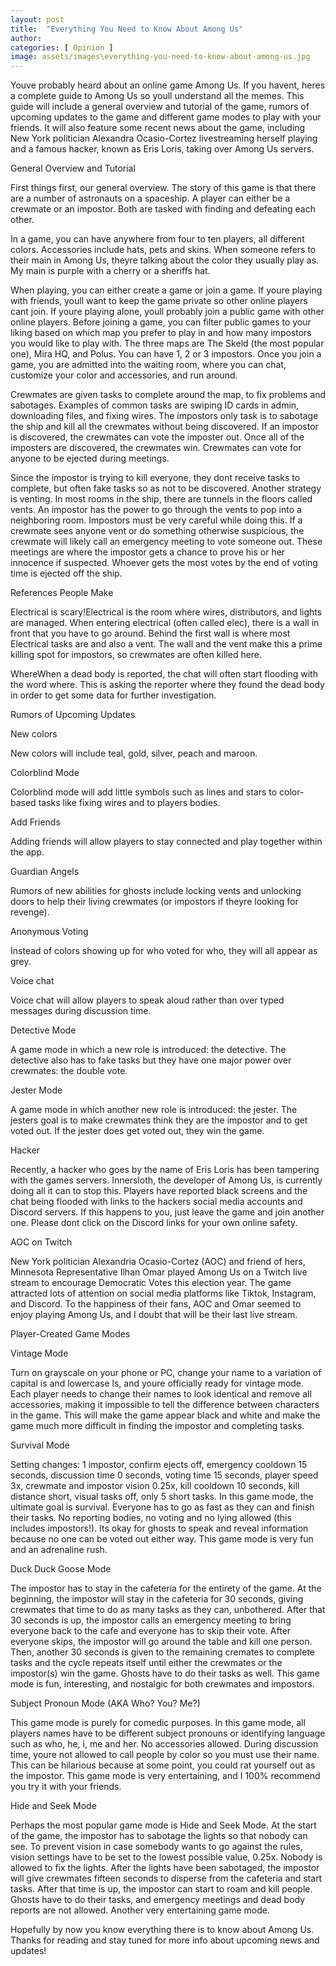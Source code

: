 ```yaml
---
layout: post
title:  "Everything You Need to Know About Among Us"
author: 
categories: [ Opinion ]
image: assets/images\everything-you-need-to-know-about-among-us.jpg
---
```


Youve probably heard about an online game Among Us. If you havent, heres a complete guide to Among Us so youll understand all the memes. This guide will include a general overview and tutorial of the game, rumors of upcoming updates to the game and different game modes to play with your friends. It will also feature some recent news about the game, including New York politician Alexandra Ocasio-Cortez livestreaming herself playing and a famous hacker, known as Eris Loris, taking over Among Us servers.

General Overview and Tutorial

First things first, our general overview. The story of this game is that there are a number of astronauts on a spaceship. A player can either be a crewmate or an impostor. Both are tasked with finding and defeating each other.

 

In a game, you can have anywhere from four to ten players, all different colors. Accessories include hats, pets and skins. When someone refers to their main in Among Us, theyre talking about the color they usually play as. My main is purple with a cherry or a sheriffs hat. 

When playing, you can either create a game or join a game. If youre playing with friends, youll want to keep the game private so other online players cant join. If youre playing alone, youll probably join a public game with other online players. Before joining a game, you can filter public games to your liking based on which map you prefer to play in and how many impostors you would like to play with. The three maps are The Skeld (the most popular one), Mira HQ, and Polus. You can have 1, 2 or 3 impostors. Once you join a game, you are admitted into the waiting room, where you can chat, customize your color and accessories, and run around. 

Crewmates are given tasks to complete around the map, to fix problems and sabotages. Examples of common tasks are swiping ID cards in admin, downloading files, and fixing wires. The impostors only task is to sabotage the ship and kill all the crewmates without being discovered. If an impostor is discovered, the crewmates can vote the imposter out. Once all of the imposters are discovered, the crewmates win. Crewmates can vote for anyone to be ejected during meetings. 

Since the impostor is trying to kill everyone, they dont receive tasks to complete, but often fake tasks so as not to be discovered. Another strategy is venting. In most rooms in the ship, there are tunnels in the floors called vents. An impostor has the power to go through the vents to pop into a neighboring room. Impostors must be very careful while doing this. If a crewmate sees anyone vent or do something otherwise suspicious, the crewmate will likely call an emergency meeting to vote someone out. These meetings are where the impostor gets a chance to prove his or her innocence if suspected. Whoever gets the most votes by the end of voting time is ejected off the ship. 

References People Make

Electrical is scary!Electrical is the room where wires, distributors, and lights are managed. When entering electrical (often called elec), there is a wall in front that you have to go around. Behind the first wall is where most Electrical tasks are and also a vent. The wall and the vent make this a prime killing spot for impostors, so crewmates are often killed here.

WhereWhen a dead body is reported, the chat will often start flooding with the word where. This is asking the reporter where they found the dead body in order to get some data for further investigation. 

Rumors of Upcoming Updates

New colors

New colors will include teal, gold, silver, peach and maroon.

Colorblind Mode

Colorblind mode will add little symbols such as lines and stars to color-based tasks like fixing wires and to players bodies.

Add Friends

Adding friends will allow players to stay connected and play together within the app.

Guardian Angels

Rumors of new abilities for ghosts include locking vents and unlocking doors to help their living crewmates (or impostors if theyre looking for revenge).

Anonymous Voting

Instead of colors showing up for who voted for who, they will all appear as grey.

Voice chat

Voice chat will allow players to speak aloud rather than over typed messages during discussion time.

Detective Mode

A game mode in which a new role is introduced: the detective. The detective also has to fake tasks but they have one major power over crewmates: the double vote.

Jester Mode

A game mode in which another new role is introduced: the jester. The jesters goal is to make crewmates think they are the impostor and to get voted out. If the jester does get voted out, they win the game. 

Hacker

Recently, a hacker who goes by the name of Eris Loris has been tampering with the games servers. Innersloth, the developer of Among Us, is currently doing all it can to stop this. Players have reported black screens and the chat being flooded with links to the hackers social media accounts and Discord servers. If this happens to you, just leave the game and join another one. Please dont click on the Discord links for your own online safety.

AOC on Twitch

New York politician Alexandria Ocasio-Cortez (AOC) and friend of hers, Minnesota Representative Ilhan Omar played Among Us on a Twitch live stream to encourage Democratic Votes this election year. The game attracted lots of attention on social media platforms like Tiktok, Instagram, and Discord. To the happiness of their fans, AOC and Omar seemed to enjoy playing Among Us, and I doubt that will be their last live stream. 

Player-Created Game Modes

Vintage Mode

Turn on grayscale on your phone or PC, change your name to a variation of capital is and lowercase ls, and youre officially ready for vintage mode. Each player needs to change their names to look identical and remove all accessories, making it impossible to tell the difference between characters in the game. This will make the game appear black and white and make the game much more difficult in finding the impostor and completing tasks.




Survival  Mode

Setting changes: 1 impostor, confirm ejects off, emergency cooldown 15 seconds, discussion time 0 seconds, voting time 15 seconds, player speed 3x, crewmate and impostor vision 0.25x, kill cooldown 10 seconds, kill distance short, visual tasks off, only 5 short tasks. In this game mode, the ultimate goal is survival. Everyone has to go as fast as they can and finish their tasks. No reporting bodies, no voting and no lying allowed (this includes impostors!). Its okay for ghosts to speak and reveal information because no one can be voted out either way. This game mode is very fun and an adrenaline rush.

Duck Duck Goose Mode

The impostor has to stay in the cafeteria for the entirety of the game. At the beginning, the impostor will stay in the cafeteria for 30 seconds, giving crewmates that time to do as many tasks as they can, unbothered. After that 30 seconds is up, the impostor calls an emergency meeting to bring everyone back to the cafe and everyone has to skip their vote. After everyone skips, the impostor will go around the table and kill one person. Then, another 30 seconds is given to the remaining cremates to complete tasks and the cycle repeats itself until either the crewmates or the impostor(s) win the game. Ghosts have to do their tasks as well. This game mode is fun, interesting, and nostalgic for both crewmates and impostors.




Subject Pronoun Mode (AKA Who? You? Me?)

This game mode is purely for comedic purposes. In this game mode, all players names have to be different subject pronouns or identifying language such as who, he, i, me and her. No accessories allowed. During discussion time, youre not allowed to call people by color so you must use their name. This can be hilarious because at some point, you could rat yourself out as the impostor. This game mode is very entertaining, and I 100% recommend you try it with your friends.

Hide and Seek Mode

Perhaps the most popular game mode is Hide and Seek Mode. At the start of the game, the impostor has to sabotage the lights so that nobody can see. To prevent vision in case somebody wants to go against the rules, vision settings have to be set to the lowest possible value, 0.25x. Nobody is allowed to fix the lights. After the lights have been sabotaged, the impostor will give crewmates fifteen seconds to disperse from the cafeteria and start tasks. After that time is up, the impostor can start to roam and kill people. Ghosts have to do their tasks, and emergency meetings and dead body reports are not allowed. Another very entertaining game mode.

Hopefully by now you know everything there is to know about Among Us. Thanks for reading and stay tuned for more info about upcoming news and updates!


